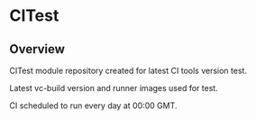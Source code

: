 # CITest

## Overview

CITest module repository created for latest CI tools version test.

Latest vc-build version and runner images used for test.

CI scheduled to run every day at 00:00 GMT.

